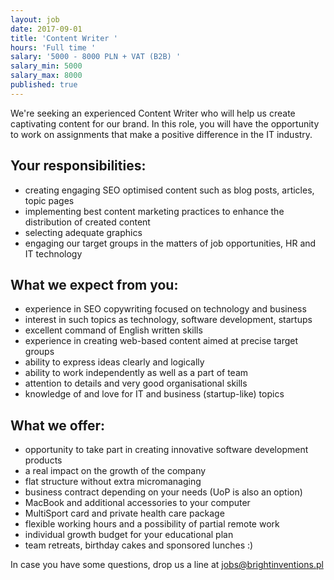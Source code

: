 ```yaml
---
layout: job
date: 2017-09-01
title: 'Content Writer '
hours: 'Full time '
salary: '5000 - 8000 PLN + VAT (B2B) '
salary_min: 5000
salary_max: 8000
published: true
---
```

We're seeking an experienced Content Writer who will help us create captivating content for our brand. In this role, you will have the opportunity to work on assignments that make a positive difference in the IT industry. 



## Your responsibilities: 

* creating engaging SEO optimised content such as blog posts, articles, topic pages 
* implementing best content marketing practices to enhance the distribution of created content
* selecting adequate graphics 
* engaging our target groups in the matters of job opportunities, HR and IT technology



## What we expect from you: 

* experience in SEO copywriting focused on technology and business 
* interest in such topics as technology, software development, startups 
* excellent command of English written skills 
* experience in creating web-based content aimed at precise target groups 
* ability to express ideas clearly and logically 
* ability to work independently as well as a part of team
* attention to details and very good organisational skills
* knowledge of and love for IT and business (startup-like) topics



## What we offer:

* opportunity to take part in creating innovative software development products
* a real impact on the growth of the company
* flat structure without extra micromanaging 
* business contract depending on your needs (UoP is also an option)
* MacBook and additional accessories to your computer
* MultiSport card and private health care package
* flexible working hours and a possibility of partial remote work
* individual growth budget for your educational plan
* team retreats, birthday cakes and sponsored lunches :)

In case you have some questions, drop us a line at jobs@brightinventions.pl
